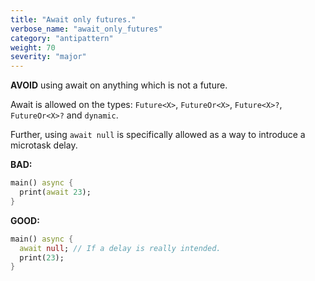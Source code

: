 ```yaml
---
title: "Await only futures."
verbose_name: "await_only_futures"
category: "antipattern"
weight: 70
severity: "major"
---
```

**AVOID** using await on anything which is not a future.

Await is allowed on the types: `Future<X>`, `FutureOr<X>`, `Future<X>?`, 
`FutureOr<X>?` and `dynamic`.

Further, using `await null` is specifically allowed as a way to introduce a
microtask delay.

**BAD:**
```dart
main() async {
  print(await 23);
}
```
**GOOD:**
```dart
main() async {
  await null; // If a delay is really intended.
  print(23);
}
```
